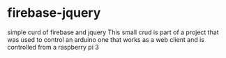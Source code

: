 # firebase-jquery 
simple curd of firebase and jquery
This small crud is part of a project that was used to control an arduino one that works as a web client and is controlled from a raspberry pi 3
